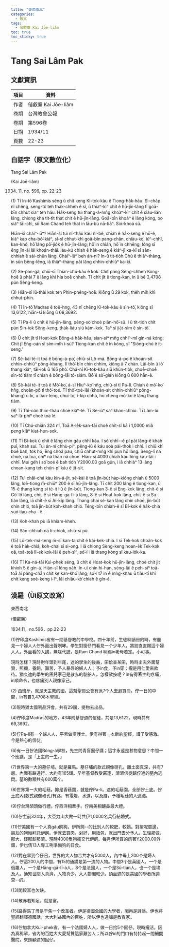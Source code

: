 ```yaml
---
title: "東西南北"
categories:
  - 散文
tags:
  - 偕叡廉 Kai Jōe-liâm
toc: true
toc_sticky: true
---
```


# Tang Sai Lâm Pak

## 文獻資訊

| 項目 | 資料 |
|---|---|
| 作者 | 偕叡廉 Kai Jōe-liâm |
| 卷期 | 台灣教會公報 |
| 卷期 | 第596卷 |
| 日期 | 1934/11 |
| 頁數 | 22-23 |

## 白話字（原文數位化）

Tang Sai Lâm Pak

(Kai Joē-liâm)

1934. 11, no. 596, pp. 22-23

(1) Tī ìn-tō͘ Kashimis séng ū chi̍t keng Ki-tok-kàu ê Tiong-ha̍k-hāu. Sì-cha̍p nî chêng, seng-tô͘ teh tha̍k-chheh ê sî, ū thiaⁿ-kìⁿ chi̍t ê hū-jîn-lâng tī goā-bīn chhut siaⁿ teh háu. Ha̍k-seng tuì thang-á-mn̂g khoàⁿ-kìⁿ chi̍t ê siàu-liân lâng, chiong kha ti̍t-ti̍t that chit ê hū-jîn-lâng. Goā-bīn khoàⁿ ê lâng kóng, bo siáⁿ tāi-chì, siī Ram Chand teh that in lāu-bú nā-tiāⁿ. Sió-khoá sū.

Hiān-sî cháiⁿ-iūⁿ? Hiān-sî tuì nî-thâu kàu nî-bé, chiah ê ha̍k-seng ê hō͘-è, kiáⁿ kap cha-bó͘-kiáⁿ, sî-sî chhut-khì goā-bīn pang-chān, chiàu-kò͘, iúⁿ-chhī, kan-khó͘, hō͘ lâng pō͘-jio̍k ê hū-jîn-lâng; hō͘ in chia̍h, hō͘ in chhēng; lóng sī ēng jîn-ài lâi khoán-thāi. iáu-kú chiah ê ha̍k-seng ê kiáⁿ-jî ka-kī sī sàn-chhiah ê sái-chûn lâng. Cháiⁿ-iūⁿ beh án-ni? In-ū tit-tio̍h Chú ê thiàⁿ-thàng, in sūn bēng-lēng, iā thiàⁿ-thàng pa̍t lâng chhin-chhiūⁿ ka-kī.

(2) Se-pan-gâ, chiū-sī Thian-chú-kàu ê kok. Chit pang Sèng-chheh Kong-hoē ū phài 7 ê lâng khì hia boē chheh. Tī chi̍t ji̍t ê tiong-kan, in ū bē 3,4708 pún Sèng-keng.

(3) Hiān-sî Iû-thài kok teh Phin-phêng-hoē. Kiōng ū 29 kok, the̍h mi̍h khì chhut-phín.

(4) Tī ìn-tō͘ Madras ê toē-hng, 43 nî chêng Ki-tok-kàu ê sìn-tô͘, kiōng sī 13,6122, hiān-sî kiōng ū 69,3692.

(5) Tī Pa-lí ū chi̍t ê hū-jîn-lâng, pêng-sò͘ choè piān-hō͘-sū. I ū tit-tio̍h chi̍t pún Sin-iok Sêng-keng, tha̍k-liáu siū kám-kek. Taⁿ sī jia̍t-sim ê sìn-tô͘.

(6) Ū chi̍t ji̍t tī Hoat-kok Bông-à ha̍k-hāu, sian-siⁿ mn̄g chhiⁿ-mî gín-ná kóng; Chit jī Eńg-oán sī sím-mi̍h ì-sù? Tiong-kan chi̍t ê ìn kóng, sī "Siōng-chú ê it-seng."

(7) Sè-kài tē-it toā ê bōng-á-po͘, chiū-sī Lô-má. Bōng-á-po͘ ê khoán-sit chhin-chhiūⁿ pōng-khang, lī thô͘-bīn chin chhim, kiōng ū 7 chàn. Lāi-bīn ū lō͘ thang kiâⁿ, tāi-iok ū 165 phò͘. Chá-nî Ki-tok-kàu siū khún-tio̍k, choē-choē sìn-tô͘ tiàm tī chiah ê bōng-lāi tô-siám. Bō͘ ê sò͘-gia̍h kiōng ū 600 hān-ê.

(8) Sè-kài tē-it toā ê Mô͘-ko͘, á-sī Hiuⁿ-ko͘ hn̂g, chiū-sī tī Pa-lí. Chiah ê mô͘-ko͘ hn̂g, choân-pō͘ tī thô͘-toé. Tī thô͘-toé-lāi (khoán-sit chhin-chhiūⁿ pōng-khang) ū lō͘, ū tiān-teng, chuí-tō, í-ki̍p chhù, hō͘ chèng mô͘-ko͘ ê lâng thang tiàm.

(9) Tī Tâi-oân thìm-thâu choè kiâⁿ-lé. Tī Se-iûⁿ saⁿ khan-chhiú. Tī Lâm-bí saⁿ lù-phīⁿ choè toā lé.

(10) Tī Chú-chiân 324 nî, Toā A-le̍k-san-tāi choè chi̍t-sî kā i 1,0000 miâ peng kiâⁿ kiat-hun-sek.

(11) Tī Bí-kok ū chi̍t ê lâng chin gâu chhī káu. I só͘ chhī--ê pí pa̍t lâng-ê khah puî, khah suí. Tuì án-ní chhù-piⁿ, pêng-iú ê káu soà pài-thok i chhī. I chiū khì boé bah, tok hó, ēng choá pau, chiū chhut-mn̂g khì pun hō͘ lâng. Seng-lí ná choè, ná toā, chîⁿ ná thàn ná choē. Hiān-sî 4000 chiah káu lóng kau-tài i chhī. Muí ge̍h i só͘ boé ê bah tio̍h Y2000.00 goā gûn, i iā chhiàⁿ 13 lâng choan-kang teh chún-pī káu ê ji̍t-si̍t.

(12) Tuì chāi-chá kàu kin-á-ji̍t, sè-kài ê toā jîn-bu̍t ha̍p-kiōng chiah ū 5000 lâng, loē-tiong m̄-chiūⁿ 200 ê sī hū-jîn-lâng. Tī chit 200 lâng ê tiong-kan, ū 15-ê thang kóng sī tē-it liû ê jîn-bu̍t. Tiong-kan 3-ê sī Eng-kok lâng, chi̍t-ê sī Gô͘-lô lâng, chi̍t-ê sī Hāng-gā-lī-á lâng, 8-ê sī Hoat-kok lâng, chi̍t-ê sī Sū-tián lâng, iā chi̍t-ê sī Ai-ki̍p lâng. Thang chai sè-kan lâng chin choē, jîn-bu̍t chin chió, toā jîn-bu̍t koh-khah chió. Téng-bīn chiah-ê sī Bí-kok ê ha̍k-chiá suó tiau-cha--ê.

(13) Koh-khah pù iā khiàm-kheh.

(14) Sàn-chhiah nā tī-chiok, chiū-sī pù.

(15) Lō͘-tek-má-teng m̄-sī kan-ta chi̍t ê kái-kek-chiá. I sī Tek-kok choân-kok ê toā ha̍k-chiá, koh-chài sī si-ong. I iā chiong Sèng-keng hoan-e̍k Tek-kok oā, toā-toā lī-ek kok-lāi ê peh-sìⁿ, só͘-í i iā thang kóng sī kàu-io̍k-ka.

(16) Tī Ka-ná-tāi Kuì-phek séng, ū chi̍t ê Hoat-kok hū-jîn-lâng, choè chi̍t ji̍t khioh 5 ê gín-á. Hiān-sî lóng oa̍h. In-uī chin hi-hán, séng-lāi ê peh-sìⁿ toā-toā ài pang-chān chit ke kan-khó͘ lâng; só͘-í t7 in ê mn̂g-kháu ū tiâu-tî khí chi̍t keng soè-keng i-īⁿ, lâi chiàu-kò͘ chiah ê gín-á.

## 漢羅（Ùi原文改寫）

東西南北

(偕叡廉)

1934.11，no.596，pp.22-23

(1)佇印度Kashimis省有一間基督教的中學校。四十年前，生徒咧讀冊的時，有聽見一个婦人人佇外面出聲咧哮。學生對窗仔門看見一个少年人，將跤直直踢這个婦人人。外面看的人講，無啥代誌，是Ram Chand 咧踢in老母若定。小可事。

現時怎樣？現時對年頭到年尾，遮的學生的後裔，囝佮查某囝，時時出去外面幫贊，照顧，養飼，艱苦，予人暴辱的婦人人；予in食，予in穿；攏是用仁愛來款待。猶久遮的學生的囝兒家己是散赤的駛船人。怎樣欲按呢？In有得著主的疼痛，in順命令，也疼痛別人親像家己。

(2) 西班牙，就是天主教的國。這幫聖冊公會有派7个人去遐買冊。佇一日的中間，in有賣3,4708本聖經。

(3)現時猶太國咧品評會。共有29國，提物去出品。

(4)佇印度Madras的地方，43年前基督道的信徒，共是13,6122，現時共有69,3692。

(5)佇Pa-lí有一个婦人人，平素做辯護士。伊有得著一本新約聖經，讀了受感激。今是熱心的信徒。

(6)有一日佇法國Bông-à學校，先生問青盲囡仔講；這字永遠是甚物意思？中間一个應講，是「上主的一生。」

(7)世界第一大的墓仔埔，就是羅馬。墓仔埔的款式親像磅孔，離土面真深，共有7 層。內面有路通行，大約有165舖。早年基督教受窘逐，濟濟信徒踮佇遮的墓內逃閃。墓的數額共有600萬个。

(8)世界第一大的毛菇，抑是香菇園，就是佇Pa-lí。遮的毛菇園，全部佇土底。佇土底內(款式親像磅孔)有路，有電燈，水道，以及厝，予種毛菇的人通踮。

(9)佇台灣頕頭做行禮。佇西洋相牽手。佇南美相鑢鼻最大禮。

(10)佇主前324年，大亞力山大做一時共伊1,0000名兵行結婚式。

(11)佇美國有一个人真gâu飼狗。伊所飼--的比別人的較肥，較媠。對按呢厝邊，朋友的狗紲拜託伊飼。伊就去買肉，剁好，用紙包，就出門去分予人。生理那做，那大，錢那趁那濟。現時4000隻狗攏交代伊飼。每月伊所買的肉著Y2000.00外銀，伊也倩13人專工咧準備狗的日食。

(12)對在早到今仔日，世界的大人物合共才有5000人，內中毋上200个是婦人人。佇這200人的中間，有15的通講是第一流的人物。中間3个是英國人，一个是俄羅人，一个是Hāng-gā-lī-á人，8个是法國人，一个是Sū-tián人，也一个是埃及人。通知世間人真濟，人物真少，大人物閣較少。頂面遮的是美國的學者所調查--的。

(13)閣較富也欠缺。

(14)散赤若知足，就是富。

(15)路得馬丁毋是干焦一个改革者。伊是德國全國的大學者，閣再是詩翁。伊也將聖經翻譯德國話，大大利益國內的百姓，所以伊也通講是教育家。

(16)佇加拿大Kuì-phek省，有一个法國婦人人，做一日拾5个囡仔。現時攏活。因為真稀罕，省內的百姓大大愛幫贊這家艱苦人；所以佇in的門口有特持起一間細間醫院，來照顧遮的囡仔。
